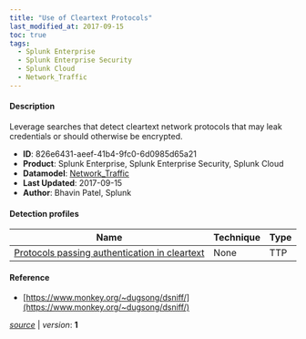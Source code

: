 ```yaml
---
title: "Use of Cleartext Protocols"
last_modified_at: 2017-09-15
toc: true
tags:
  - Splunk Enterprise
  - Splunk Enterprise Security
  - Splunk Cloud
  - Network_Traffic
---
```


#### Description

Leverage searches that detect cleartext network protocols that may leak credentials or should otherwise be encrypted.

- **ID**: 826e6431-aeef-41b4-9fc0-6d0985d65a21
- **Product**: Splunk Enterprise, Splunk Enterprise Security, Splunk Cloud
- **Datamodel**: [Network_Traffic](https://docs.splunk.com/Documentation/CIM/latest/User/NetworkTraffic)
- **Last Updated**: 2017-09-15
- **Author**: Bhavin Patel, Splunk

#### Detection profiles

| Name        | Technique   | Type         |
| ----------- | ----------- |--------------|
| [Protocols passing authentication in cleartext](/network/protocols_passing_authentication_in_cleartext/) | None | TTP |

#### Reference

* [https://www.monkey.org/~dugsong/dsniff/](https://www.monkey.org/~dugsong/dsniff/)



[*source*](https://github.com/splunk/security_content/tree/develop/stories/use_of_cleartext_protocols.yml) \| *version*: **1**